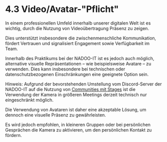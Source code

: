 # 4.3 Video/Avatar-"Pflicht"

In einem professionellen Umfeld innerhalb unserer digitalen Welt ist es wichtig, durch die Nutzung von Videoübertragung Präsenz zu zeigen.

Dies unterstützt insbesondere die zwischenmenschliche Kommunikation, fördert Vertrauen und signalisiert Engagement sowie Verfügbarkeit im Team.

Innerhalb des Praktikums bei der NADOO-IT ist es jedoch auch möglich, alternative visuelle Repräsentationen – wie beispielsweise Avatare – zu verwenden.
Dies kann insbesondere bei technischen oder datenschutzbezogenen Einschränkungen eine geeignete Option sein.

Hinweis: Aufgrund der bevorstehenden Umstellung vom Discord-Server der NADOO-IT auf die Nutzung von [Communities mit Stages](https://github.com/NADOOIT/NADOO-Launchpad/issues/1187) ist die Verwendung der Kamera in größeren Meetings derzeit technisch nur eingeschränkt möglich.

Die Verwendung von Avataren ist daher eine akzeptable Lösung, um dennoch eine visuelle Präsenz zu gewährleisten.

Es wird jedoch empfohlen, in kleineren Gruppen oder bei persönlichen Gesprächen die Kamera zu aktivieren, um den persönlichen Kontakt zu fördern.

